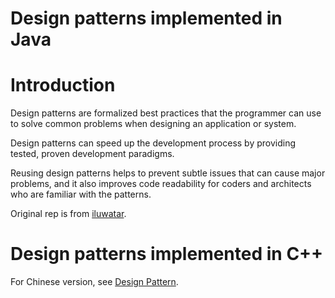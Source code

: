 <!-- the line below needs to be an empty line C: (its because kramdown isnt
     that smart and dearly wants an empty line before a heading to be able to
     display it as such, e.g. website) -->

# Design patterns implemented in Java

# Introduction

Design patterns are formalized best practices that the programmer can use to
solve common problems when designing an application or system.

Design patterns can speed up the development process by providing tested, proven
development paradigms.

Reusing design patterns helps to prevent subtle issues that can cause major
problems, and it also improves code readability for coders and architects who
are familiar with the patterns.

Original rep is from [iluwatar](https://github.com/iluwatar/java-design-patterns).

# Design patterns implemented in C++

For Chinese version, see [Design Pattern](http://design-patterns.readthedocs.io/zh_CN/latest/index.html).
